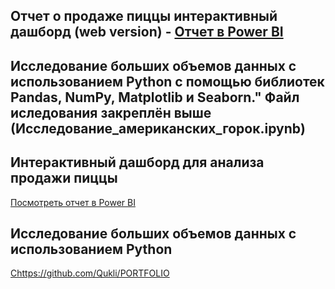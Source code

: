## Отчет о продаже пиццы интерактивный дашборд (web version) - [Отчет в Power BI](https://app.powerbi.com/view?r=eyJrIjoiZGNjNTcwZGMtZjAxNy00OGM4LWI5ZmMtZTc0YTZjOTRiM2YyIiwidCI6ImNjYjlkM2VjLTg1YWQtNDY4Ny1hNDA0LTIxMDAwOGU3MDkyYyIsImMiOjl9)
## Исследование больших объемов данных с использованием Python с помощью библиотек Pandas, NumPy, Matplotlib и Seaborn."  Файл иследования закреплён выше (Исследование_американских_горок.ipynb)
## Интерактивный дашборд для анализа продажи пиццы

[Посмотреть отчет в Power BI](https://app.powerbi.com/view?r=eyJrIjoiZGNjNTcwZGMtZjAxNy00OGM4LWI5ZmMtZTc0YTZjOTRiM2YyIiwidCI6ImNjYjlkM2VjLTg1YWQtNDY4Ny1hNDA0LTIxMDAwOGU3MDkyYyIsImMiOjl9)

## Исследование больших объемов данных с использованием Python

[Сhttps://github.com/Qukli/PORTFOLIO](Сhttps://github.com/Qukli/PORTFOLIO/blob/57467a7244f656ba5075848692f1da9ed4e445c5/%D0%98%D1%81%D1%81%D0%BB%D0%B5%D0%B4%D0%BE%D0%B2%D0%B0%D0%BD%D0%B8%D0%B5_%D0%B0%D0%BC%D0%B5%D1%80%D0%B8%D0%BA%D0%B0%D0%BD%D1%81%D0%BA%D0%B8%D1%85_%D0%B3%D0%BE%D1%80%D0%BE%D0%BA.ipynb)

